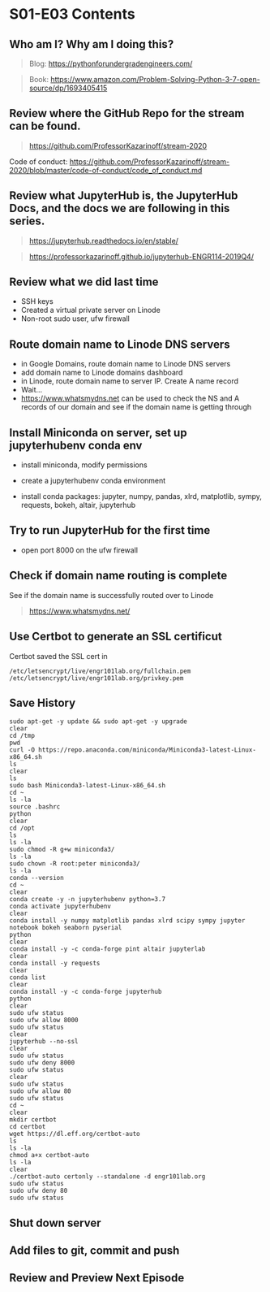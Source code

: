 # S01-E03 Contents

## Who am I? Why am I doing this?

 > Blog: https://pythonforundergradengineers.com/

 > Book: https://www.amazon.com/Problem-Solving-Python-3-7-open-source/dp/1693405415

## Review where the GitHub Repo for the stream can be found.

 > https://github.com/ProfessorKazarinoff/stream-2020

Code of conduct: https://github.com/ProfessorKazarinoff/stream-2020/blob/master/code-of-conduct/code_of_conduct.md

## Review what JupyterHub is, the JupyterHub Docs, and the docs we are following in this series.

 > https://jupyterhub.readthedocs.io/en/stable/

 > https://professorkazarinoff.github.io/jupyterhub-ENGR114-2019Q4/

## Review what we did last time

 - SSH keys
 - Created a virtual private server on Linode
 - Non-root sudo user, ufw firewall

## Route domain name to Linode DNS servers

 - in Google Domains, route domain name to Linode DNS servers
 - add domain name to Linode domains dashboard
 - in Linode, route domain name to server IP. Create A name record
 - Wait...
 - https://www.whatsmydns.net can be used to check the NS and A records of our domain and see if the domain name is getting through

## Install Miniconda on server, set up jupyterhubenv conda env

 - install miniconda, modify permissions

 - create a jupyterhubenv conda environment

 - install conda packages: jupyter, numpy, pandas, xlrd, matplotlib, sympy, requests, bokeh, altair, jupyterhub

## Try to run JupyterHub for the first time

 - open port 8000 on the ufw firewall

## Check if domain name routing is complete

See if the domain name is successfully routed over to Linode

 > https://www.whatsmydns.net/

## Use Certbot to generate an SSL certificut

Certbot saved the SSL cert in

```
/etc/letsencrypt/live/engr101lab.org/fullchain.pem
/etc/letsencrypt/live/engr101lab.org/privkey.pem
```

## Save History

```
sudo apt-get -y update && sudo apt-get -y upgrade
clear
cd /tmp
pwd
curl -O https://repo.anaconda.com/miniconda/Miniconda3-latest-Linux-x86_64.sh
ls
clear
ls
sudo bash Miniconda3-latest-Linux-x86_64.sh
cd ~
ls -la
source .bashrc
python
clear
cd /opt
ls
ls -la
sudo chmod -R g+w miniconda3/
ls -la
sudo chown -R root:peter miniconda3/
ls -la
conda --version
cd ~
clear
conda create -y -n jupyterhubenv python=3.7
conda activate jupyterhubenv
clear
conda install -y numpy matplotlib pandas xlrd scipy sympy jupyter notebook bokeh seaborn pyserial
python
clear
conda install -y -c conda-forge pint altair jupyterlab
clear
conda install -y requests
clear
conda list
clear
conda install -y -c conda-forge jupyterhub
python
clear
sudo ufw status
sudo ufw allow 8000
sudo ufw status
clear
jupyterhub --no-ssl
clear
sudo ufw status
sudo ufw deny 8000
sudo ufw status
clear
sudo ufw status
sudo ufw allow 80
sudo ufw status
cd ~
clear
mkdir certbot
cd certbot
wget https://dl.eff.org/certbot-auto
ls
ls -la
chmod a+x certbot-auto
ls -la
clear
./certbot-auto certonly --standalone -d engr101lab.org
sudo ufw status
sudo ufw deny 80
sudo ufw status

```

## Shut down server

## Add files to git, commit and push

## Review and Preview Next Episode
